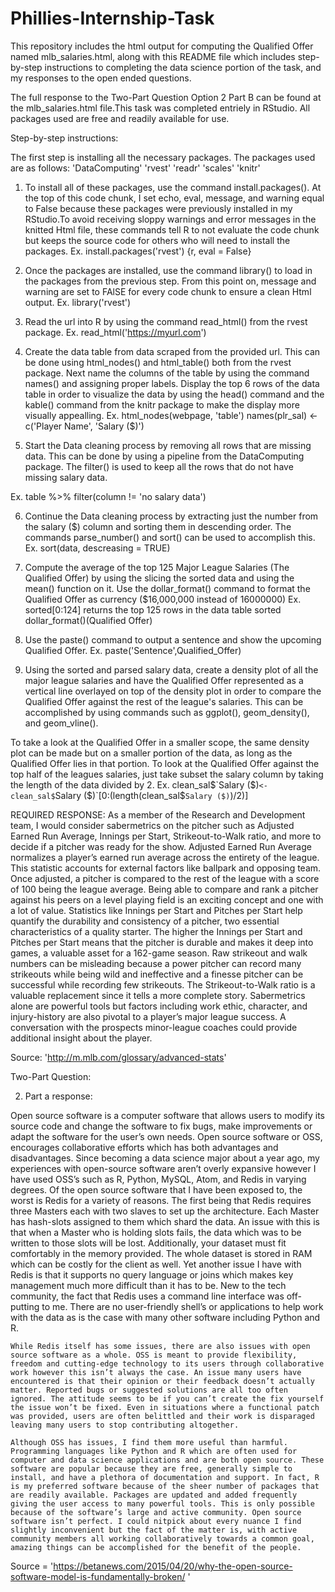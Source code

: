 # Phillies-Internship-Task
This repository includes the html output for computing the Qualified Offer named mlb_salaries.html, along with this README file which includes step-by-step instructions to completing the data science portion of the task, and my responses to the open ended questions.
 

The full response to the Two-Part Question Option 2 Part B can be found at the mlb_salaries.html file.This task was completed entriely in RStudio. All packages used are free and readily available for use.  

Step-by-step instructions:

The first step is installing all the necessary packages.
The packages used are as follows:
  'DataComputing'
  'rvest'
  'readr'
  'scales'
  'knitr'
  
1. To install all of these packages, use the command install.packages(). At the top of this code chunk, I set echo, eval, message, and warning equal to False because these packages were previously installed in my RStudio.To avoid receiving sloppy warnings and error messages in the knitted Html file, these commands tell R to not evaluate the code chunk but keeps the source code for others who will need to install the packages. 
Ex. install.packages('rvest')
    {r, eval = False}

2. Once the packages are installed, use the command library() to load in the packages from the previous step. From this point on, message and warning are set to FAlSE for every code chunk to ensure a clean Html output.
Ex. library('rvest')

3. Read the url into R by using the command read_html() from the rvest package. 
Ex. read_html('https://myurl.com')

4. Create the data table from data scraped from the provided url. This can be done using html_nodes() and html_table() both from the rvest package. Next name the columns of the table by using the command names() and assigning proper labels. Display the top 6 rows of the data table in order to visualize the data by using the head() command and the kable() command from the knitr package to make the display more visually appealling. 
Ex. html_nodes(webpage, 'table')
    names(plr_sal) <- c('Player Name', 'Salary ($)')
    
5. Start the Data cleaning process by removing all rows that are missing data. This can be done by using a pipeline from the DataComputing package. The filter() is used to keep all the rows that do not have missing salary data. 

Ex. table %>%
      filter(column != 'no salary data')

6. Continue the Data cleaning process by extracting just the number from the salary ($) column and sorting them in descending order. The commands parse_number() and sort() can be used to accomplish this. 
Ex. sort(data, descreasing = TRUE)

7. Compute the average of the top 125 Major League Salaries (The Qualified Offer) by using the slicing the sorted data and using the mean() function on it. Use the dollar_format() command to format the Qualified Offer as currency ($16,000,000 instead of 16000000)
Ex. sorted[0:124] returns the top 125 rows in the data table sorted
    dollar_format()(Qualified Offer)
    
8. Use the paste() command to output a sentence and show the upcoming Qualified Offer.
Ex. paste('Sentence',Qualified_Offer)

9. Using the sorted and parsed salary data, create a density plot of all the major league salaries and have the Qualified Offer represented as a vertical line overlayed on top of the density plot in order to compare the Qualified Offer against the rest of the league's salaries. This can be accomplished by using commands such as ggplot(), geom_density(), and geom_vline(). 

To take a look at the Qualified Offer in a smaller scope, the same density plot can be made but on a smaller portion of the data, as long as the Qualified Offer lies in that portion. To look at the Qualified Offer against the top half of the leagues salaries, just take subset the salary column by taking the length of the data divided by 2. 
Ex. clean_sal$`Salary ($)`<-clean_sal$`Salary ($)`[0:(length(clean_sal$`Salary ($)`)/2)]



REQUIRED RESPONSE:
As a member of the Research and Development team, I would consider sabermetrics on the pitcher such as Adjusted Earned Run Average, Innings per Start, Strikeout-to-Walk ratio, and more to decide if a pitcher was ready for the show. Adjusted Earned Run Average normalizes a player’s earned run average across the entirety of the league. This statistic accounts for external factors like ballpark and opposing team. Once adjusted, a pitcher is compared to the rest of the league with a score of 100 being the league average. Being able to compare and rank a pitcher against his peers on a level playing field is an exciting concept and one with a lot of value. Statistics like Innings per Start and Pitches per Start help quantify the durability and consistency of a pitcher, two essential characteristics of a quality starter. The higher the Innings per Start and Pitches per Start means that the pitcher is durable and makes it deep into games, a valuable asset for a 162-game season. Raw strikeout and walk numbers can be misleading because a power pitcher can record many strikeouts while being wild and ineffective and a finesse pitcher can be successful while recording few strikeouts. The Strikeout-to-Walk ratio is a valuable replacement since it tells a more complete story. Sabermetrics alone are powerful tools but factors including work ethic, character, and injury-history are also pivotal to a player’s major league success. A conversation with the prospects minor-league coaches could provide additional insight about the player.

Source: 'http://m.mlb.com/glossary/advanced-stats'

Two-Part Question:

2. Part a response:

  Open source software is a computer software that allows users to modify its source code and change the software to fix bugs, make improvements or adapt the software for the user’s own needs. Open source software or OSS, encourages collaborative efforts which has both advantages and disadvantages. Since becoming a data science major about a year ago, my experiences with open-source software aren’t overly expansive however I have used OSS’s such as R, Python, MySQL, Atom, and Redis in varying degrees. Of the open source software that I have been exposed to, the worst is Redis for a variety of reasons. The first being that Redis requires three Masters each with two slaves to set up the architecture. Each Master has hash-slots assigned to them which shard the data. An issue with this is that when a Master who is holding slots fails, the data which was to be written to those slots will be lost. Additionally, your dataset must fit comfortably in the memory provided.  The whole dataset is stored in RAM which can be costly for the client as well. Yet another issue I have with Redis is that it supports no query language or joins which makes key management much more difficult than it has to be. New to the tech community, the fact that Redis uses a command line interface was off-putting to me. There are no user-friendly shell’s or applications to help work with the data as is the case with many other software including Python and R. 

	While Redis itself has some issues, there are also issues with open source software as a whole. OSS is meant to provide flexibility, freedom and cutting-edge technology to its users through collaborative work however this isn’t always the case. An issue many users have encountered is that their opinion or their feedback doesn’t actually matter. Reported bugs or suggested solutions are all too often ignored. The attitude seems to be if you can’t create the fix yourself the issue won’t be fixed. Even in situations where a functional patch was provided, users are often belittled and their work is disparaged leaving many users to stop contributing altogether. 

	Although OSS has issues, I find them more useful than harmful. Programming languages like Python and R which are often used for computer and data science applications and are both open source. These software are popular because they are free, generally simple to install, and have a plethora of documentation and support. In fact, R is my preferred software because of the sheer number of packages that are readily available. Packages are updated and added frequently giving the user access to many powerful tools. This is only possible because of the software’s large and active community. Open source software isn’t perfect. I could nitpick about every nuance I find slightly inconvenient but the fact of the matter is, with active community members all working collaboratively towards a common goal, amazing things can be accomplished for the benefit of the people.  


Source = 'https://betanews.com/2015/04/20/why-the-open-source-software-model-is-fundamentally-broken/ '
